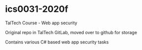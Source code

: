 # ics0031-2020f
TalTech Course - Web app security

Original repo in TalTech GitLab, moved over to github for storage

Contains various C# based web app security tasks
